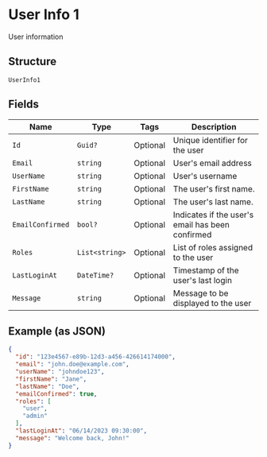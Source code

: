 
# User Info 1

User information

## Structure

`UserInfo1`

## Fields

| Name | Type | Tags | Description |
|  --- | --- | --- | --- |
| `Id` | `Guid?` | Optional | Unique identifier for the user |
| `Email` | `string` | Optional | User's email address |
| `UserName` | `string` | Optional | User's username |
| `FirstName` | `string` | Optional | The user's first name. |
| `LastName` | `string` | Optional | The user's last name. |
| `EmailConfirmed` | `bool?` | Optional | Indicates if the user's email has been confirmed |
| `Roles` | `List<string>` | Optional | List of roles assigned to the user |
| `LastLoginAt` | `DateTime?` | Optional | Timestamp of the user's last login |
| `Message` | `string` | Optional | Message to be displayed to the user |

## Example (as JSON)

```json
{
  "id": "123e4567-e89b-12d3-a456-426614174000",
  "email": "john.doe@example.com",
  "userName": "johndoe123",
  "firstName": "Jane",
  "lastName": "Doe",
  "emailConfirmed": true,
  "roles": [
    "user",
    "admin"
  ],
  "lastLoginAt": "06/14/2023 09:30:00",
  "message": "Welcome back, John!"
}
```

